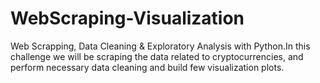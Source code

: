 # WebScraping-Visualization
Web Scrapping, Data Cleaning &amp; Exploratory Analysis with Python.In this challenge we will be scraping the data related to cryptocurrencies, and perform necessary data cleaning and build few visualization plots.
